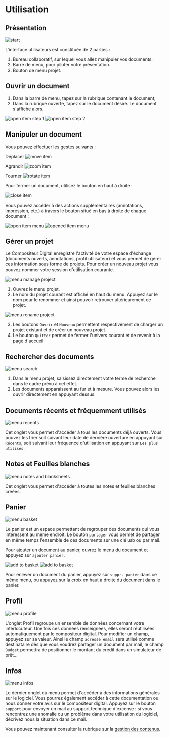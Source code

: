 ﻿# Utilisation

## Présentation

![start](img/use_empy.jpg)

L'interface utilisateurs est constituée de 2 parties :

1. Bureau collaboratif, sur lequel vous allez manipuler vos documents.
2. Barre de menu, pour piloter votre présentation.
3. Bouton de menu projet.

## Ouvrir un document

1. Dans la barre de menu, tapez sur la rubrique contenant le document;
2. Dans la rubrique ouverte, tapez sur le document désiré. Le document s'affiche alors.

![open item step 1](img/open_item_1.jpg)
![open item step 2](img/open_item_2.jpg)

## Manipuler un document

Vous pouvez effectuer les gestes suivants :

Déplacer ![move item](img/move.png)

Agrandir ![zoom item](img/pinch.png)

Tourner ![rotate item](img/rotate.png)

Pour fermer un document, utilisez le bouton en haut à droite :

![close item](img/item_close.jpg)

Vous pouvez accéder à des actions supplémentaires (annotations, impression, etc.) à travers le bouton situé en bas à droite de chaque document :

![open item menu](img/item_menu_button.jpg)
![opened item menu](img/item_menu_open.jpg)

## Gérer un projet

Le Compositeur Digital enregistre l'activité de votre espace d'échange (documents ouverts, annotations, profil utilisateur) et vous permet de gérer ces information sous forme de projets.
Pour créer un nouveau projet vous pouvez nommer votre session d'utilisation courante.

![menu manage project](img/menu_manage.jpg)

1. Ouvrez le menu projet.
2. Le nom du projet courant est affiché en haut du menu. Appuyez sur le nom pour le renommer et ainsi pouvoir retrouver ultérieurement ce projet.

![menu rename project](img/menu_create.jpg)

3. Les boutons `Ouvrir` et `Nouveau` permettent respectivement de charger un projet existant et de créer un nouveau projet.
4. Le bouton `Quitter` permet de fermer l'univers courant et de revenir à la page d'accueil

## Rechercher des documents

![menu search](img/menu_search.jpg)

1. Dans le menu projet, saisissez directement votre terme de recherche dans le cadre prévu à cet effet.
2. Les documents apparaissent au fur et à mesure. Vous pouvez alors les ouvrir directement en appuyant dessus.

## Documents récents et fréquemment utilisés
![menu recents](img/menu_recents.jpg)

Cet onglet vous permet d'accéder à tous les documents déjà ouverts. Vous pouvez les trier soit suivant leur date de dernière ouverture en appuyant sur `Récents`, soit suivant leur fréquence d'utilisation en appuyant sur `Les plus utilisés`.

## Notes et Feuilles blanches
![menu notes and blanksheets](img/menu_notes.jpg)

Cet onglet vous permet d'accéder à toutes les notes et feuilles blanches créées.

## Panier
![menu basket](img/menu_basket.jpg)

Le panier est un espace permettant de regrouper des documents qui vous intéressent au même endroit.
Le bouton `partager` vous permet de partager en même temps l'ensemble de ces documents sur une clé usb ou par mail.

Pour ajouter un document au panier, ouvrez le menu du document et appuyez sur `ajouter panier`.

![add to basket](img/item_menu_basket_add.jpg)
![add to basket](img/item_menu_basket_rm.jpg)

Pour enlever un document du panier, appuyez sur `suppr. panier` dans ce même menu, ou appuyez sur la croix en haut à droite du document dans le panier.

## Profil
![menu profile](img/menu_profile.jpg)

L'onglet Profil regroupe un ensemble de données concernant votre interlocuteur. Une fois ces données renseignées, elles seront réutilisées automatiquement par le compositeur digital. Pour modifier un champ, appuyez sur sa valeur. 
Ainsi le champ `adresse email` sera utilisé comme destinataire dès que vous voudrez partager un document par mail, le champ `Budget` permettra de positionner le montant du crédit dans un simulateur de prêt...

## Infos
![menu infos](img/menu_infos.jpg)

Le dernier onglet du menu permet d'accéder à des informations générales sur le logiciel. Vous pourrez également accéder à cette documentation ou nous donner votre avis sur le compositeur digital.
Appuyez sur le bouton `support` pour envoyer un mail au support technique d'excense : si vous rencontrez une anomalie ou un problème dans votre utilisation du logiciel, décrivez nous la situation dans ce mail.

Vous pouvez maintenant consulter la rubrique sur la [gestion des contenus](manage_contents.md).